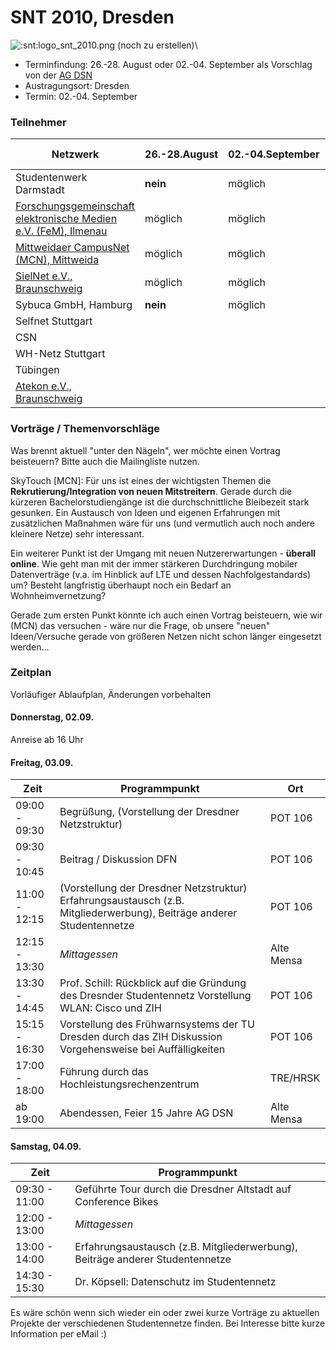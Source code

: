 # SNT 2010, Dresden

![:snt:logo_snt_2010.png (noch zu erstellen)](/snt/logo_snt_2010.png)\

-   Terminfindung: 26.-28. August oder 02.-04. September als Vorschlag
    von der [AG DSN](http://www.ag-dsn.de/)
-   Austragungsort: Dresden
-   Termin: 02.-04. September

### Teilnehmer

Netzwerk                                                                                      | 26.-28.August | 02.-04.September |  gemeldete Teilnehmerzahl | bis Sonntag
----------------------------------------------------------------------------------------------|---------------|------------------|---------------------------|-------------
Studentenwerk Darmstadt                                                                       | **nein**      | möglich          |  0                        | \-
[Forschungsgemeinschaft elektronische Medien e.V. (FeM), Ilmenau](../Networks/ilmenau_fem.md) | möglich       | möglich          |  3                        | \-
[Mittweidaer CampusNet (MCN), Mittweida](../Networks/mittweida_mcn.md)                        | möglich       | möglich          |  7 (5 Übernachtungen)     | 7/5
[SielNet e.V., Braunschweig](../Networks/braunschweig_sielnet.md)                             | möglich       | möglich          |  2                        | 
Sybuca GmbH, Hamburg                                                                          | **nein**      | möglich          |  1                        | 1
Selfnet Stuttgart                                                                             |               |                  |  4                        | 3
CSN                                                                                           |               |                  |  2                        | 
WH-Netz Stuttgart                                                                             |               |                  |  2                        | \-
Tübingen                                                                                      |               |                  |  3                        | 
[Atekon e.V., Braunschweig](../Networks/braunschweig_atekon.md)                               |               |                  |  1                        | 

### Vorträge / Themenvorschläge

Was brennt aktuell "unter den Nägeln", wer möchte einen Vortrag
beisteuern? Bitte auch die Mailingliste nutzen.

SkyTouch [MCN]: Für uns ist eines der wichtigsten Themen die
**Rekrutierung/Integration von neuen Mitstreitern**. Gerade durch die
kürzeren Bachelorstudiengänge ist die durchschnittliche Bleibezeit stark
gesunken. Ein Austausch von Ideen und eigenen Erfahrungen mit
zusätzlichen Maßnahmen wäre für uns (und vermutlich auch noch andere
kleinere Netze) sehr interessant.

Ein weiterer Punkt ist der Umgang mit neuen Nutzererwartungen -
**überall online**. Wie geht man mit der immer stärkeren Durchdringung
mobiler Datenverträge (v.a. im Hinblick auf LTE und dessen
Nachfolgestandards) um? Besteht langfristig überhaupt noch ein Bedarf an
Wohnheimvernetzung?

Gerade zum ersten Punkt könnte ich auch einen Vortrag beisteuern, wie
wir (MCN) das versuchen - wäre nur die Frage, ob unsere "neuen"
Ideen/Versuche gerade von größeren Netzen nicht schon länger eingesetzt
werden...

### Zeitplan

Vorläufiger Ablaufplan, Änderungen vorbehalten

#### Donnerstag, 02.09.

Anreise ab 16 Uhr

#### Freitag, 03.09.

Zeit           | Programmpunkt                                                         | Ort
---------------|-----------------------------------------------------------------------|------------
09:00 - 09:30  | Begrüßung, (Vorstellung der Dresdner Netzstruktur)                    | POT 106
09:30 - 10:45  | Beitrag / Diskussion DFN                                              | POT 106
11:00 - 12:15  | (Vorstellung der Dresdner Netzstruktur) Erfahrungsaustausch (z.B. Mitgliederwerbung), Beiträge anderer Studentennetze | POT 106
12:15 - 13:30  | *Mittagessen*                                                         | Alte Mensa
13:30 - 14:45  | Prof. Schill: Rückblick auf die Gründung des Dresnder Studentennetz Vorstellung WLAN: Cisco und ZIH | POT 106
15:15 - 16:30  | Vorstellung des Frühwarnsystems der TU Dresden durch das ZIH Diskussion Vorgehensweise bei Auffälligkeiten | POT 106
17:00 - 18:00  | Führung durch das Hochleistungsrechenzentrum                          | TRE/HRSK
ab 19:00       | Abendessen, Feier 15 Jahre AG DSN                                     | Alte Mensa

#### Samstag, 04.09.

Zeit           | Programmpunkt
---------------|----------------------------------------------------------------
09:30 - 11:00  | Geführte Tour durch die Dresdner Altstadt auf Conference Bikes
12:00 - 13:00  | *Mittagessen*
13:00 - 14:00  | Erfahrungsaustausch (z.B. Mitgliederwerbung), Beiträge anderer Studentennetze
14:30 - 15:30  | Dr. Köpsell: Datenschutz im Studentennetz

Es wäre schön wenn sich wieder ein oder zwei kurze Vorträge zu aktuellen
Projekte der verschiedenen Studentennetze finden. Bei Interesse bitte
kurze Information per eMail :)

